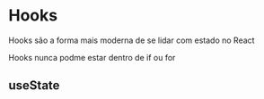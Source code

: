 # Hooks
  Hooks são a forma mais moderna de se lidar com estado no React

  Hooks nunca podme estar dentro de if ou for

## useState